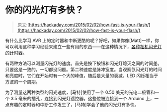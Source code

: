 # 你的闪光灯有多快？

> 原文:[https://hackaday.com/2015/02/02/how-fast-is-your-flash/](https://hackaday.com/2015/02/02/how-fast-is-your-flash/)

有什么比学习 AVR 上的定时器和中断更酷的呢？好吧，如果你像[Matt]一样，你可以利用这种学习经验来建立一些有用的东西——在这种情况下，[各种相机闪光灯的计时器](http://www.vela.io/posts/how-fast-is-your-flash/)。

有两种方法可以测量闪光灯的速度。首先是按下按钮和闪光灯熄灭之间的时间差。只要这是一致的，一切都没问题。第二种速度是脉冲宽度。当观察氙闪光灯的时间和亮度时，它们在开始时有一个大的峰值，随后是大量的衰减。LED 闪烁相当于方波的一个周期。

为了测量这两种类型的闪光速度，[马特]使用了一个 0.50 美元的光电二极管和一个 3.5 毫米的插孔，连接到闪光灯遥控器。这些位被连接到一个 Arduino 上，一点有趣的定时器和中断工作发生了，[马特]学会了他的闪光灯有多快。